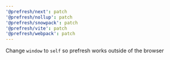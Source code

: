 ```yaml
---
'@prefresh/next': patch
'@prefresh/nollup': patch
'@prefresh/snowpack': patch
'@prefresh/vite': patch
'@prefresh/webpack': patch
---
```


Change `window` to `self` so prefresh works outside of the browser
